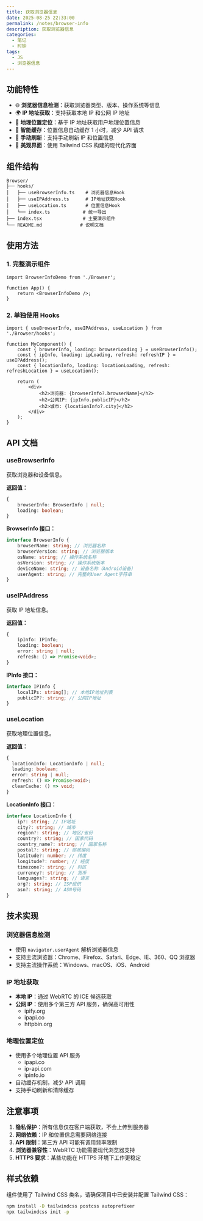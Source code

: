 ```yaml
---
title: 获取浏览器信息
date: 2025-08-25 22:33:00
permalink: /notes/browser-info
description: 获取浏览器信息
categories:
  - 笔记
  - 时钟
tags:
  - JS
  - 浏览器信息
---
```


## 功能特性

- 🌐 **浏览器信息检测**：获取浏览器类型、版本、操作系统等信息
- 🌍 **IP 地址获取**：支持获取本地 IP 和公网 IP 地址
- 📍 **地理位置定位**：基于 IP 地址获取用户地理位置信息
- 💾 **智能缓存**：位置信息自动缓存 1 小时，减少 API 请求
- 🔄 **手动刷新**：支持手动刷新 IP 和位置信息
- 🎨 **美观界面**：使用 Tailwind CSS 构建的现代化界面

## 组件结构

```
Browser/
├── hooks/
│   ├── useBrowserInfo.ts    # 浏览器信息Hook
│   ├── useIPAddress.ts      # IP地址获取Hook
│   ├── useLocation.ts       # 位置信息Hook
│   └── index.ts            # 统一导出
├── index.tsx               # 主要演示组件
└── README.md              # 说明文档
```

## 使用方法

### 1. 完整演示组件

```tsx
import BrowserInfoDemo from './Browser';

function App() {
	return <BrowserInfoDemo />;
}
```

### 2. 单独使用 Hooks

```tsx
import { useBrowserInfo, useIPAddress, useLocation } from './Browser/hooks';

function MyComponent() {
	const { browserInfo, loading: browserLoading } = useBrowserInfo();
	const { ipInfo, loading: ipLoading, refresh: refreshIP } = useIPAddress();
	const { locationInfo, loading: locationLoading, refresh: refreshLocation } = useLocation();

	return (
		<div>
			<h2>浏览器: {browserInfo?.browserName}</h2>
			<h2>公网IP: {ipInfo.publicIP}</h2>
			<h2>城市: {locationInfo?.city}</h2>
		</div>
	);
}
```

## API 文档

### useBrowserInfo

获取浏览器和设备信息。

**返回值：**

```typescript
{
	browserInfo: BrowserInfo | null;
	loading: boolean;
}
```

**BrowserInfo 接口：**

```typescript
interface BrowserInfo {
	browserName: string; // 浏览器名称
	browserVersion: string; // 浏览器版本
	osName: string; // 操作系统名称
	osVersion: string; // 操作系统版本
	deviceName: string; // 设备名称（Android设备）
	userAgent: string; // 完整的User Agent字符串
}
```

### useIPAddress

获取 IP 地址信息。

**返回值：**

```typescript
{
	ipInfo: IPInfo;
	loading: boolean;
	error: string | null;
	refresh: () => Promise<void>;
}
```

**IPInfo 接口：**

```typescript
interface IPInfo {
	localIPs: string[]; // 本地IP地址列表
	publicIP?: string; // 公网IP地址
}
```

### useLocation

获取地理位置信息。

**返回值：**

```typescript
{
  locationInfo: LocationInfo | null;
  loading: boolean;
  error: string | null;
  refresh: () => Promise<void>;
  clearCache: () => void;
}
```

**LocationInfo 接口：**

```typescript
interface LocationInfo {
	ip?: string; // IP地址
	city?: string; // 城市
	region?: string; // 地区/省份
	country?: string; // 国家代码
	country_name?: string; // 国家名称
	postal?: string; // 邮政编码
	latitude?: number; // 纬度
	longitude?: number; // 经度
	timezone?: string; // 时区
	currency?: string; // 货币
	languages?: string; // 语言
	org?: string; // ISP组织
	asn?: string; // ASN号码
}
```

## 技术实现

### 浏览器信息检测

- 使用 `navigator.userAgent` 解析浏览器信息
- 支持主流浏览器：Chrome、Firefox、Safari、Edge、IE、360、QQ 浏览器
- 支持主流操作系统：Windows、macOS、iOS、Android

### IP 地址获取

- **本地 IP**：通过 WebRTC 的 ICE 候选获取
- **公网 IP**：使用多个第三方 API 服务，确保高可用性
  - ipify.org
  - ipapi.co
  - httpbin.org

### 地理位置定位

- 使用多个地理位置 API 服务
  - ipapi.co
  - ip-api.com
  - ipinfo.io
- 自动缓存机制，减少 API 调用
- 支持手动刷新和清除缓存

## 注意事项

1. **隐私保护**：所有信息仅在客户端获取，不会上传到服务器
2. **网络依赖**：IP 和位置信息需要网络连接
3. **API 限制**：第三方 API 可能有调用频率限制
4. **浏览器兼容性**：WebRTC 功能需要现代浏览器支持
5. **HTTPS 要求**：某些功能在 HTTPS 环境下工作更稳定

## 样式依赖

组件使用了 Tailwind CSS 类名，请确保项目中已安装并配置 Tailwind CSS：

```bash
npm install -D tailwindcss postcss autoprefixer
npx tailwindcss init -p
```

<demo react="react/Browser/index.tsx" 
:reactFiles="[
  'react/Browser/index.tsx',
'react/Browser/hooks/index.tsx',
'react/Browser/hooks/useBrowserInfo.tsx',
'react/Browser/hooks/useIPAddress.tsx',
'react/Browser/hooks/useLocation.tsx'
]" 
/>

<demo react="react/Browser/example.tsx" 
:reactFiles="[
  'react/Browser/example.tsx',
]" 
/>

